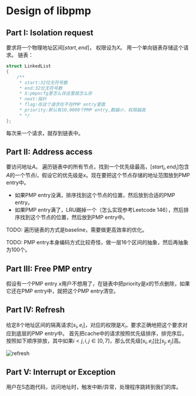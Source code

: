 
# Design of libpmp

## Part I: Isolation request

要求将一个物理地址区间$[start, end]$， 权限设为$X$。
用一个单向链表存储这个请求。
链表：
```c
struct LinkedList
{
    /**
     * start:32位无符号数
     * end:32位无符号数
     * X:pmpxcfg里怎么存这里就怎么存
     * next:指针
     * flag:存这个请求在不在PMP entry里面
     * priority:默认有10,0000个PMP entry,数越小，权限越高
     * */
};
```
每次来一个请求，就存到链表中。


## Part II: Address access

要访问地址$A$。
遍历链表中的所有节点，找到一个优先级最高，$[start_i, end_i]$包含 $A$的一个节点$i$，假设它的优先级是$x$。现在要把这个节点存储的地址范围放到PMP entry中。
* 如果PMP entry没满，排序找到这个节点的位置，然后放到合适的PMP entry。
* 如果PMP entry满了，LRU踢掉一个（怎么实现参考Leetcode 146），然后排序找到这个节点的位置，然后放到PMP entry中。

TODO: 遍历链表的方式是baseline，需要做更高效率的优化。

TODO: PMP entry本身编码方式比较奇怪，做一层16个区间的抽象，然后再抽象为100个。

## Part III: Free PMP entry
假设有一个PMP entry $x$用户不想用了，在链表中把priority是$x$的节点删除，如果它还在PMP entry中，就把这个PMP entry清空。

## Part IV: Refresh

给定8个地址区间的隔离请求$[s_i, e_i]$，对应的权限是$X_i$，要求正确地把这个要求对应到底层的PMP entry中。
首先把cache中的请求按照优先级排序，排完序后，按照如下顺序排放，其中如果$i < j, i, j \in [0, 7]$，那么优先级$[s_i, e_i]$比$[s_j, e_j]$高。

![refresh](https://i.imgur.com/pzB9fNA.png)

## Part V: Interrupt or Exception
用户在S态跑代码，访问地址时，触发中断/异常，处理程序跳转到我们的库。



